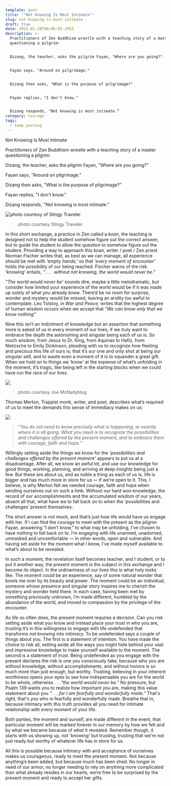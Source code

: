 ```yaml
---
template: post
title: '"Not Knowing Is Most Intimate"'
slug: not-knowing-is-most-intimate
draft: true
date: 2021-01-28T00:06:03.295Z
description: >-
  Practitioners of Zen Buddhism wrestle with a teaching story of a master
  questioning a pilgrim:


  Dizang, the teacher, asks the pilgrim Fayan, "Where are you going?"


  Fayan says, "Around on pilgrimage."


  Dizang then asks, "What is the purpose of pilgrimage?"


  Fayan replies, "I don't know."


  Dizang responds, "Not knowing is most intimate.”
category: Courage
tags:
  - temp posting
---
```

Not Knowing Is Most Intimate

Practitioners of Zen Buddhism wrestle with a teaching story of a master questioning a pilgrim:

Dizang, the teacher, asks the pilgrim Fayan, "Where are you going?"

Fayan says, "Around on pilgrimage."

Dizang then asks, "What is the purpose of pilgrimage?"

Fayan replies, "I don't know."

Dizang responds, "Not knowing is most intimate.”

![photo courtesy of Stingy Traveler](/media/wandering-courtesy-of-stingy-traveler.png)

> photo courtesy Stingy Traveler

In this short exchange, a practice in Zen called a *koan*, the teaching is designed not to help the student somehow figure out the correct answer, but to guide the student to allow the question to somehow figure out the student. Providing a way to approach this koan, writer / poet / Zen priest Norman Fischer writes that, as best as we can manage,  all experience should be met with *‘empty hands,’* so that *‘every moment of encounter’* holds the possibility of our being reached. Fischer warns of the risk ‘knowing’ entails,   *“ . . . without not knowing, the world would never be.”*

*“The world would never be’* sounds dire, maybe a little melodramatic, but consider how limited your experience of the world would be if it was made up solely of what you already knew. There’d be no room for surprise, wonder and mystery would be missed, leaving an aridity too awful to contemplate. Leo Tolstoy, in *War and Peace,* writes that the highest degree of human wisdom occurs when we accept that *“We can know only that we know nothing”*  

Now this isn’t an indictment of knowledge but an assertion that something more is asked of us in every moment of our lives, if we truly want to embrace the depth the astonishing and singular being each of us is. So much wisdom, from Jesus to Dr. King, from Aquinas to Hafiz, from Nietzsche to Emily Dickinson, pleading with us to recognize how fleeting and precious this life of ours is; that it’s our one and only shot at being our singular self, and to waste even a moment of it is to squander a great gift. When we hold on to things we ‘know’ at the expense of what’s unfolding in the moment, it’s tragic, like being left in the starting blocks when we could have run the race of our lives.

![](/media/starting-blocks-courtesy-joe-mcnally.png)

> photo courtesy Joe McNallyblog

Thomas Merton, Trappist monk, writer, and poet, describes what’s required of us to meet the demands this sense of immediacy makes on us:

![](/media/thomas-merton.png)

> *“You do not need to know precisely what is happening, or exactly where it is all going. What you need is to recognize the possibilities and challenges offered by the present moment, and to embrace them with courage, faith and hope.”* 

Willingly setting aside the things we know for the *‘possibilities and challenges offered by the present moment’* appears to put us at a disadvantage. After all, we know an awful lot, and use our knowledge for good things, working, planning, and arriving at deep insights being just a few. But these are about us, and as noble a thing as each of us is, life is bigger and has much more in store for us –– if we’re open to it.  This, I believe, is why Merton felt we needed courage, faith and hope when sending ourselves out on such a limb. Without our hard won knowledge, the record of our accomplishments and the accumulated wisdom of our years, absent all that, what have we to fall back on to when the ‘possibilities and challenges’ present themselves.            

The short answer is not much, and that’s just how life would have us engage with her. If I can find the courage to meet with the present as the pilgrim Fayan, answering “I don’t know,” to what may be unfolding, I've chosen to have nothing to fall back on to. I’m engaging with life unarmed, unadorned, unmasked and uncomfortable –– in other words, open and vulnerable. And having set aside for the moment what I know, I’ve made myself available to what’s about to be revealed.  

In such a moment, the revelation itself becomes teacher, and I student, or to put it another way, the present moment is the subject in this exchange and I become its object. In the ordinariness of our lives this is what holy looks like. The moment could be an experience, say of some natural wonder that bowls me over by its beauty and power. The moment could be an individual, someone whose presence and singular story inspires me to cherish the mystery and wonder held there. In each case, having been met by something previously unknown, I’m made different, humbled by the abundance of the world, and moved to compassion by the privilege of the encounter.     

As life so often does, the present moment requires a decision. Can you risk setting aside what you know and instead place your trust in who you are, trusting it’s in this willingness to engage with life undefended that transforms *not knowing* into *intimacy.* To be undefended says a couple of things about you. The first is a statement of intention. You have made the choice to risk all, setting aside all the ways you might hide behind your vast and impressive knowledge to make yourself available to the moment. The second is a statement of trust. Being undefended as you engage with the present declares the risk is one you consciously take, because who you are without knowledge, without accomplishments, and without honors is so much more than just enough, but worthy. Trusting, believing in your inherent worthiness opens your eyes to see how indispensable you are for the world to be whole, otherwise . . .*"the world would never be."*  No pressure, but Psalm 139 wants you to realize how important you are, making this value statement about you *". . .  for I am fearfully and wonderfully made."*  That's right, that's you who is fearfully and wonderfully made. Breathe that in, because intimacy with this truth provides all you need for intimate relationship with every moment of your life.  

Both parties, the moment and ourself, are made different in the event, that particular moment will be marked forever in our memory by how we felt and by what we became because of what it revealed. Remember though, it starts with us showing up, not 'knowing' but trusting, trusting that we're not just ready but worthy of whatever life has in store for us. 

All this is possible because intimacy with and acceptance of ourselves makes us courageous, ready to meet the present moment. Not because anything’s been added, but because much has been shed. No longer in need of our armor, no longer needing to rely on anything more complicated than what already resides in our hearts, we’re free to be surprised by the present moment and ready to accept her gifts.